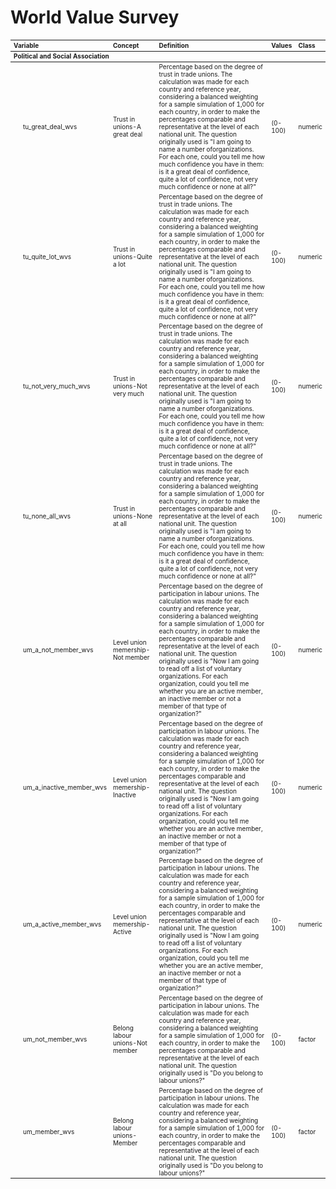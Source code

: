 

# World Value Survey


<table class="table" style="font-size: 10px; margin-left: auto; margin-right: auto;">
 <thead>
  <tr>
   <th style="text-align:left;"> Variable </th>
   <th style="text-align:left;"> Concept </th>
   <th style="text-align:left;"> Definition </th>
   <th style="text-align:left;"> Values </th>
   <th style="text-align:left;"> Class </th>
   
  </tr>
 </thead>
<tbody>
  <tr grouplength="9"><td colspan="6" style="border-bottom: 1px solid;"><strong>Political and Social Association</strong></td></tr>
<tr>
   <td style="text-align:left;padding-left: 2em;" indentlevel="1"> tu_great_deal_wvs </td>
   <td style="text-align:left;"> Trust in unions-A great deal </td>
   <td style="text-align:left;"> Percentage based on the degree of trust in trade unions. The calculation was made for each country and reference year, considering a balanced weighting for a sample simulation of 1,000 for each country, in order to make the percentages comparable and representative at the level of each national unit. The question originally used is  "I  am  going to  name  a  number  oforganizations.  For  each  one,  could  you  tell  me  how  much  confidence  you  have  in them: is it a great deal of confidence, quite a lot of confidence, not very much confidence or none at all?" </td>
   <td style="text-align:left;"> (0-100) </td>
   <td style="text-align:left;"> numeric </td>
   
  </tr>
  <tr>
   <td style="text-align:left;padding-left: 2em;" indentlevel="1"> tu_quite_lot_wvs </td>
   <td style="text-align:left;"> Trust in unions-Quite a lot </td>
   <td style="text-align:left;"> Percentage based on the degree of trust in trade unions. The calculation was made for each country and reference year, considering a balanced weighting for a sample simulation of 1,000 for each country, in order to make the percentages comparable and representative at the level of each national unit. The question originally used is  "I  am  going to  name  a  number  oforganizations.  For  each  one,  could  you  tell  me  how  much  confidence  you  have  in them: is it a great deal of confidence, quite a lot of confidence, not very much confidence or none at all?" </td>
   <td style="text-align:left;"> (0-100) </td>
   <td style="text-align:left;"> numeric </td>
   
  </tr>
  <tr>
   <td style="text-align:left;padding-left: 2em;" indentlevel="1"> tu_not_very_much_wvs </td>
   <td style="text-align:left;"> Trust in unions-Not very much </td>
   <td style="text-align:left;"> Percentage based on the degree of trust in trade unions. The calculation was made for each country and reference year, considering a balanced weighting for a sample simulation of 1,000 for each country, in order to make the percentages comparable and representative at the level of each national unit. The question originally used is  "I  am  going to  name  a  number  oforganizations.  For  each  one,  could  you  tell  me  how  much  confidence  you  have  in them: is it a great deal of confidence, quite a lot of confidence, not very much confidence or none at all?" </td>
   <td style="text-align:left;"> (0-100) </td>
   <td style="text-align:left;"> numeric </td>
   
  </tr>
  <tr>
   <td style="text-align:left;padding-left: 2em;" indentlevel="1"> tu_none_all_wvs </td>
   <td style="text-align:left;"> Trust in unions-None at all </td>
   <td style="text-align:left;"> Percentage based on the degree of trust in trade unions. The calculation was made for each country and reference year, considering a balanced weighting for a sample simulation of 1,000 for each country, in order to make the percentages comparable and representative at the level of each national unit. The question originally used is  "I  am  going to  name  a  number  oforganizations.  For  each  one,  could  you  tell  me  how  much  confidence  you  have  in them: is it a great deal of confidence, quite a lot of confidence, not very much confidence or none at all?" </td>
   <td style="text-align:left;"> (0-100) </td>
   <td style="text-align:left;"> numeric </td>
   
  </tr>
  <tr>
   <td style="text-align:left;padding-left: 2em;" indentlevel="1"> um_a_not_member_wvs </td>
   <td style="text-align:left;"> Level union memership- Not member </td>
   <td style="text-align:left;"> Percentage based on the degree of participation in labour unions. The calculation was made for each country and reference year, considering a balanced weighting for a sample simulation of 1,000 for each country, in order to make the percentages comparable and representative at the level of each national unit. The question originally used is  "Now I am going to read off a list of voluntary organizations. For each organization, could you tell me whether you are an active member, an inactive member or not a member of that type of organization?" </td>
   <td style="text-align:left;"> (0-100) </td>
   <td style="text-align:left;"> numeric </td>
   
  </tr>
  <tr>
   <td style="text-align:left;padding-left: 2em;" indentlevel="1"> um_a_inactive_member_wvs </td>
   <td style="text-align:left;"> Level union memership- Inactive </td>
   <td style="text-align:left;"> Percentage based on the degree of participation in labour unions. The calculation was made for each country and reference year, considering a balanced weighting for a sample simulation of 1,000 for each country, in order to make the percentages comparable and representative at the level of each national unit. The question originally used is  "Now I am going to read off a list of voluntary organizations. For each organization, could you tell me whether you are an active member, an inactive member or not a member of that type of organization?" </td>
   <td style="text-align:left;"> (0-100) </td>
   <td style="text-align:left;"> numeric </td>
   
  </tr>
  <tr>
   <td style="text-align:left;padding-left: 2em;" indentlevel="1"> um_a_active_member_wvs </td>
   <td style="text-align:left;"> Level union memership- Active </td>
   <td style="text-align:left;"> Percentage based on the degree of participation in labour unions. The calculation was made for each country and reference year, considering a balanced weighting for a sample simulation of 1,000 for each country, in order to make the percentages comparable and representative at the level of each national unit. The question originally used is  "Now I am going to read off a list of voluntary organizations. For each organization, could you tell me whether you are an active member, an inactive member or not a member of that type of organization?" </td>
   <td style="text-align:left;"> (0-100) </td>
   <td style="text-align:left;"> numeric </td>
   
  </tr>
  <tr>
   <td style="text-align:left;padding-left: 2em;" indentlevel="1"> um_not_member_wvs </td>
   <td style="text-align:left;"> Belong labour unions-Not member </td>
   <td style="text-align:left;"> Percentage based on the degree of participation in labour unions. The calculation was made for each country and reference year, considering a balanced weighting for a sample simulation of 1,000 for each country, in order to make the percentages comparable and representative at the level of each national unit. The question originally used is "Do you belong to labour unions?" </td>
   <td style="text-align:left;"> (0-100) </td>
   <td style="text-align:left;"> factor </td>
   
  </tr>
  <tr>
   <td style="text-align:left;padding-left: 2em;" indentlevel="1"> um_member_wvs </td>
   <td style="text-align:left;"> Belong labour unions-Member </td>
   <td style="text-align:left;"> Percentage based on the degree of participation in labour unions. The calculation was made for each country and reference year, considering a balanced weighting for a sample simulation of 1,000 for each country, in order to make the percentages comparable and representative at the level of each national unit. The question originally used is "Do you belong to labour unions?" </td>
   <td style="text-align:left;"> (0-100) </td>
   <td style="text-align:left;"> factor </td>
   
  </tr>
</tbody>
</table>


  
